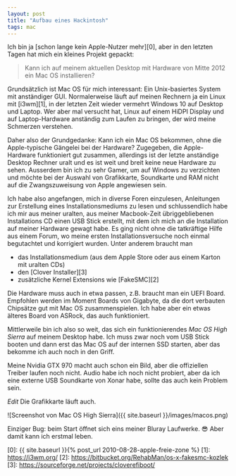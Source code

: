 ```yaml
---
layout: post
title: "Aufbau eines Hackintosh"
tags: mac
---
```

Ich bin ja [schon lange kein Apple-Nutzer mehr][0], aber in den letzten Tagen hat mich ein kleines Projekt gepackt:

> Kann ich auf meinem aktuellen Desktop mit Hardware von Mitte 2012 ein Mac OS installieren?

Grundsätzlich ist Mac OS für mich interessant: Ein Unix-basiertes System mit anständiger GUI. Normalerweise
läuft auf meinen Rechnern ja ein Linux mit [i3wm][1], in der letzten Zeit wieder vermehrt Windows 10 auf Desktop und Laptop.
Wer aber mal versucht hat, Linux auf einem HiDPI Display und auf Laptop-Hardware anständig zum Laufen zu bringen,
der wird meine Schmerzen verstehen.

Daher also der Grundgedanke: Kann ich ein Mac OS bekommen, ohne die Apple-typische Gängelei bei der Hardware? Zugegeben,
die Apple-Hardware funktioniert gut zusammen, allerdings ist der letzte anständige Desktop Rechner uralt und es ist weit und
breit keine neue Hardware zu sehen. Ausserdem bin ich zu sehr Gamer, um auf Windows zu verzichten und möchte bei der
Auswahl von Grafikkarte, Soundkarte und RAM nicht auf die Zwangszuweisung von Apple angewiesen sein.

Ich habe also angefangen, mich in diverse Foren einzulesen, Anleitungen zur Erstellung eines Installationsmediums zu lesen und
schlussendlich habe ich mir aus meiner uralten, aus meiner Macbook-Zeit übriggebliebenen Installations CD einen USB Stick
erstellt, mit dem ich mich an die Installation auf meiner Hardware gewagt habe. Es ging nicht ohne die tatkräftige Hilfe aus
einem Forum, wo meine ersten Installationsversuche noch einmal begutachtet und korrigiert wurden. Unter anderem braucht man

  * das Installationsmedium (aus dem Apple Store oder aus einem Karton mit uralten CDs)
  * den [Clover Installer][3]
  * zusätzliche Kernel Extensions wie [FakeSMC][2]

Die Hardware muss auch in etwa passen, z.B. braucht man ein UEFI Board. Empfohlen werden im Moment Boards von Gigabyte, da die
dort verbauten Chipsätze gut mit Mac OS zusammenspielen. Ich habe aber ein etwas älteres Board von ASRock, das auch funktioniert.

Mittlerweile bin ich also so weit, das sich ein funktionierendes *Mac OS High Sierra* auf meinem Desktop habe. Ich muss zwar
noch vom USB Stick booten und dann erst das Mac OS auf der internen SSD starten, aber das bekomme ich auch noch in den Griff.

Meine Nvidia GTX 970 macht auch schon ein Bild, aber die offiziellen Treiber laufen noch nicht. Audio habe ich noch nicht
probiert, aber da ich eine externe USB Soundkarte von Xonar habe, sollte das auch kein Problem sein.

*Edit* Die Grafikkarte läuft auch.

![Screenshot von Mac OS High Sierra]({{ site.baseurl }}/images/macos.png)

Einziger Bug: beim Start öffnet sich eins meiner Bluray Laufwerke. 😎 Aber damit kann ich erstmal leben.

[0]: {{ site.baseurl }}{% post_url 2010-08-28-apple-freie-zone %}
[1]: https://i3wm.org/
[2]: https://bitbucket.org/RehabMan/os-x-fakesmc-kozlek
[3]: https://sourceforge.net/projects/cloverefiboot/
